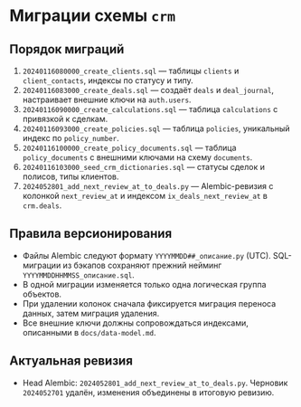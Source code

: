 # Миграции схемы `crm`

## Порядок миграций

1. `20240116080000_create_clients.sql` — таблицы `clients` и `client_contacts`, индексы по статусу и типу.
2. `20240116083000_create_deals.sql` — создаёт `deals` и `deal_journal`, настраивает внешние ключи на `auth.users`.
3. `20240116090000_create_calculations.sql` — таблица `calculations` с привязкой к сделкам.
4. `20240116093000_create_policies.sql` — таблица `policies`, уникальный индекс по `policy_number`.
5. `20240116100000_create_policy_documents.sql` — таблица `policy_documents` с внешними ключами на схему `documents`.
6. `20240116103000_seed_crm_dictionaries.sql` — статусы сделок и полисов, типы клиентов.
7. `2024052801_add_next_review_at_to_deals.py` — Alembic-ревизия с колонкой `next_review_at` и индексом `ix_deals_next_review_at` в `crm.deals`.

## Правила версионирования

* Файлы Alembic следуют формату `YYYYMMDD##_описание.py` (UTC). SQL-миграции из бэкапов сохраняют прежний нейминг `YYYYMMDDHHMMSS_описание.sql`.
* В одной миграции изменяется только одна логическая группа объектов.
* При удалении колонок сначала фиксируется миграция переноса данных, затем миграция удаления.
* Все внешние ключи должны сопровождаться индексами, описанными в `docs/data-model.md`.

## Актуальная ревизия

* Head Alembic: `2024052801_add_next_review_at_to_deals.py`. Черновик `2024052701` удалён, изменения объединены в итоговую ревизию.
